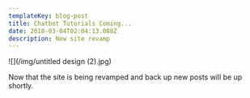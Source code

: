 ```yaml
---
templateKey: blog-post
title: Chatbot Tutorials Coming...
date: 2018-03-04T02:04:13.088Z
description: New site revamp
---
```

![](/img/untitled design (2).jpg)

Now that the site is being revamped and back up new posts will be up shortly.
